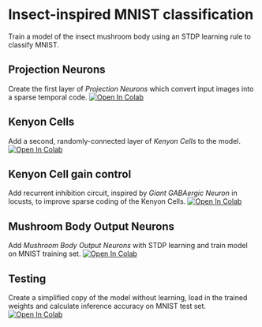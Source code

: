 # Insect-inspired MNIST classification
Train a model of the insect mushroom body using an STDP learning rule to classify MNIST.

## Projection Neurons
Create the first layer of <i>Projection Neurons</i> which convert input images into a sparse temporal code.
[![Open In Colab](https://colab.research.google.com/assets/colab-badge.svg)](https://colab.research.google.com/github/genn-team/tutorials/blob/master/mushroom_body/1_first_layer.ipynb)

## Kenyon Cells
Add a second, randomly-connected layer of <i>Kenyon Cells</i> to the model.
[![Open In Colab](https://colab.research.google.com/assets/colab-badge.svg)](https://colab.research.google.com/github/genn-team/tutorials/blob/master/mushroom_body/2_second_layer.ipynb)

## Kenyon Cell gain control
Add recurrent inhibition circuit, inspired by <i>Giant GABAergic Neuron</i> in locusts, to improve sparse coding of the Kenyon Cells.
[![Open In Colab](https://colab.research.google.com/assets/colab-badge.svg)](https://colab.research.google.com/github/genn-team/tutorials/blob/master/mushroom_body/3_second_layer_gain_control.ipynb)

## Mushroom Body Output Neurons</h3>
Add <i>Mushroom Body Output Neurons</i> with STDP learning and train model on MNIST training set.
[![Open In Colab](https://colab.research.google.com/assets/colab-badge.svg)](https://colab.research.google.com/github/genn-team/tutorials/blob/master/mushroom_body/4_third_layer.ipynb)

## Testing
Create a simplified copy of the model without learning, load in the trained weights and calculate inference accuracy on MNIST test set.
[![Open In Colab](https://colab.research.google.com/assets/colab-badge.svg)](https://colab.research.google.com/github/genn-team/tutorials/blob/master/mushroom_body/5_testing.ipynb)

